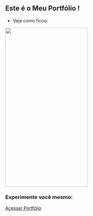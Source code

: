 ## Este é o Meu Portfólio !

* Veja como ficou:

<img src="imagens/portfolio.gif" height="500px" width="260px" />

### Experimente você mesmo:

[Acessar Portfólio](https://joao3872.github.io/Meu-Portfolio/)
